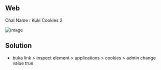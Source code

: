 ## Web
Chal Name : Kuki Cookies 2

![image](https://user-images.githubusercontent.com/23289982/205422028-7d856d2c-a7d2-4831-9d6b-015a94894a7a.png)

## Solution
* buka link > inspect element > applications > cookies > admin change value true

